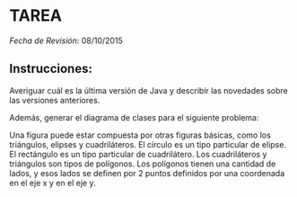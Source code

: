 # TAREA

*Fecha de Revisión*: 08/10/2015

## Instrucciones:
Averiguar cuál es la última versión de Java y describir las novedades sobre las versiones anteriores.

Además, generar el diagrama de clases para el siguiente problema:

Una figura puede estar compuesta por otras figuras básicas, como los triángulos, elipses y cuadriláteros. El círculo es un tipo particular de elipse. El rectángulo es un tipo particular de cuadrilátero. Los cuadriláteros y triángulos son tipos de polígonos. Los polígonos tienen una cantidad de lados, y esos lados se definen por 2 puntos definidos por una coordenada en el eje x y en el eje y.
